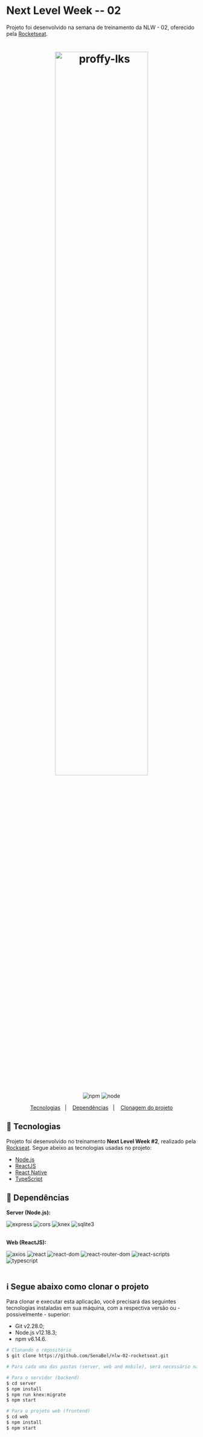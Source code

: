 # Next Level Week -- 02
Projeto foi desenvolvido na semana de treinamento da NLW - 02, oferecido pela [Rocketseat](https://rocketseat.com.br/).

<h1 align="center">
    <img style="width:70%" alt="proffy-lks" src="" />
    <br>
</h1>

<p align="center">
    <img alt="npm" src="https://img.shields.io/badge/npm-v6.14.4-purple" />
    <img alt="node" src="https://img.shields.io/badge/node-v12.18.0-purple" />      
</p>

<p align="center">
  <a href="#rocket-tecnologias">Tecnologias</a>&nbsp;&nbsp;&nbsp;|&nbsp;&nbsp;&nbsp;
  <a href="#bookmark_tabs-dependências">Dependências</a>&nbsp;&nbsp;&nbsp;|&nbsp;&nbsp;&nbsp;
  <a href="#information_source-como-clonar-o-projeto">Clonagem do projeto</a>
</p>

## :rocket: Tecnologias

Projeto foi desenvolvido no treinamento **Next Level Week #2**, realizado pela [Rockseat](https://rocketseat.com.br/). Segue abeixo as tecnologias usadas no projeto:

-  [Node.js](https://nodejs.org/en/)
-  [ReactJS](https://reactjs.org/)
-  [React Native](https://reactnative.dev/)
-  [TypeScript](https://www.typescriptlang.org/)

## :bookmark_tabs: Dependências

**Server (Node.js):**

<img alt="express" src="https://img.shields.io/badge/express-^4.17.1-orange" />  
<img alt="cors" src="https://img.shields.io/badge/cors-^2.8.5-orange" /> 
<img alt="knex" src="https://img.shields.io/badge/knex-^0.21.2-orange" /> 
<img alt="sqlite3" src="https://img.shields.io/badge/sqlite3-^5.0.0-orange" />

<br/>
<br/>

**Web (ReactJS):**
  
<img alt="axios" src="https://img.shields.io/badge/axios-^0.19.2-brightgreen" />
<img alt="react" src="https://img.shields.io/badge/react-^16.13.1-brightgreen" /> 
<img alt="react-dom" src="https://img.shields.io/badge/react--dom-^16.13.1-brightgreen" /> 
<img alt="react-router-dom" src="https://img.shields.io/badge/react--router--dom-^5.2.0-brightgreen" /> 
<img alt="react-scripts" src="https://img.shields.io/badge/react--scripts-3.4.1-brightgreen" /> 
<img alt="typescript" src="https://img.shields.io/badge/typescript-^3.7.5-brightgreen" />

<br/>
<br/>


## :information_source: Segue abaixo como clonar o projeto

Para clonar e executar esta aplicação, você precisará das seguintes tecnologias instaladas em sua máquina, com a respectiva versão ou - possivelmente - superior:
- Git v2.28.0;
- Node.js v12.18.3;
- npm v6.14.6.

```bash
# Clonando o repositório
$ git clone https://github.com/SenaBel/nlw-02-rocketseat.git

# Para cada uma das pastas (server, web and mobile), será necessário navegar até elas e utilizar dos seguintes comandos através de um terminal:

# Para o servidor (backend)
$ cd server
$ npm install
$ npm run knex:migrate
$ npm start

# Para o projeto web (frontend)
$ cd web
$ npm install
$ npm start
